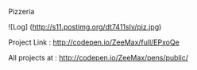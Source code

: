
Pizzeria 

![Log] (http://s11.postimg.org/dt7411slv/piz.jpg)


Project Link : http://codepen.io/ZeeMax/full/EPxoQe

All projects at : http://codepen.io/ZeeMax/pens/public/

 
